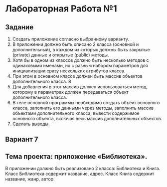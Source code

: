 # Лабораторная Работа №1
## Задание
1. Создать приложение согласно выбранному варианту.
2. В приложении должно быть описано 2 класса (основной и дополнительный), в каждом из которых должны быть закрытые (private) данные
и открытые (public) методы.
3. Хотя бы в одном из классов должно быть несколько методов с одинаковыми именами, но с разным набором параметров для инициализации
сразу нескольких атрибутов класса.
4. При этом в основном классе должен быть массив объектов дополнительного класса.
8
5. Для добавления в этот массив должен использоваться метод, которому в параметрах должен передаваться объект дополнительного класса.
6. В теле основной программы необходимо создать объект основного
класса, заполнить его данными через методы, заполнить массив объектами
дополнительного класса, вывести содержимое основного объекта, включая
весь массив дополнительных объектов.
7. Сделать выводы.
## Вариант 7
## Тема проекта: приложение «Библиотека».
В приложении должно быть реализовано 2 класса: Библиотека и Книга.
Класс Библиотека содержит название, адрес. Класс Книга содержит название, жанр, автор.
